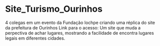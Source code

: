 # Site_Turismo_Ourinhos
4 colegas em um evento da Fundação Iochpe criando uma réplica do site da prefeitura de Ourinhos
Link para o acesso: 
Um site que muda a perpectiva de achar lugares, mostrando a facilidade de encontra lugares legais
em diferentes cidades.
